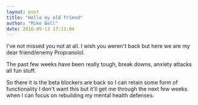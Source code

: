 ```yaml
---
layout: post
title: "Hello my old friend"
author: "Mike Bell"
date: 2016-09-13 17:13:04
---
```

I've not missed you not at all. I wish you weren't back but here we are my dear friend/enemy Propranolol.

The past few weeks have been really tough, break downs, anxiety attacks all fun stuff.

So there it is the beta blockers are back so I can retain some form of functionality I don't want this but it'll get me through the next few weeks when I can focus on rebuilding my mental health defenses.
